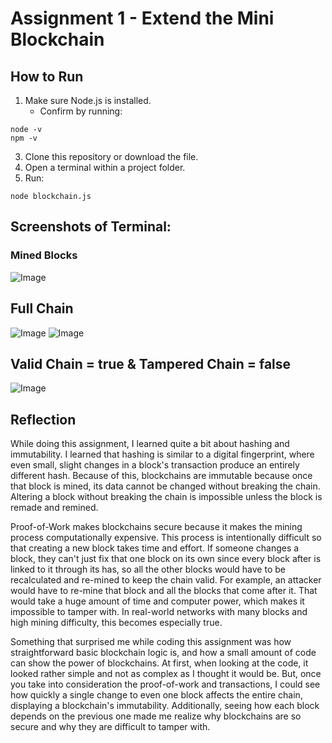 # Assignment 1 - Extend the Mini Blockchain

## How to Run 
1. Make sure Node.js is installed.
   - Confirm by running:
```
node -v
npm -v
```
3. Clone this repository or download the file.
4. Open a terminal within a project folder.
5. Run:
```
node blockchain.js
```

## Screenshots of Terminal:
### Mined Blocks
![Image](https://github.com/user-attachments/assets/b39646b0-e419-468d-b08c-41d8ff6c1e75)

## Full Chain
![Image](https://github.com/user-attachments/assets/716fdc37-80b9-4f5d-b983-1b50d020647e)
![Image](https://github.com/user-attachments/assets/e303d5c3-57be-48d3-a560-00a05db7ebc3)

## Valid Chain = true & Tampered Chain = false
![Image](https://github.com/user-attachments/assets/7565da1c-b4e2-4216-baef-d7eb2d78f0f9)

## Reflection

While doing this assignment, I learned quite a bit about hashing and immutability. I learned that hashing is similar to a digital fingerprint, where even small, slight changes in a block's transaction produce an entirely different hash. Because of this, blockchains are immutable because once that block is mined, its data cannot be changed without breaking the chain. Altering a block without breaking the chain is impossible unless the block is remade and remined. 

Proof-of-Work makes blockchains secure because it makes the mining process computationally expensive. This process is intentionally difficult so that creating a new block takes time and effort. If someone changes a block, they can't just fix that one block on its own since every block after is linked to it through its has, so all the other blocks would have to be recalculated and re-mined to keep the chain valid. For example, an attacker would have to re-mine that block and all the blocks that come after it. That would take a huge amount of time and computer power, which makes it impossible to tamper with. In real-world networks with many blocks and high mining difficulty, this becomes especially true. 

Something that surprised me while coding this assignment was how straightforward basic blockchain logic is, and how a small amount of code can show the power of blockchains. At first, when looking at the code, it looked rather simple and not as complex as I thought it would be. But, once you take into consideration the proof-of-work and transactions, I could see how quickly a single change to even one block affects the entire chain, displaying a blockchain's immutability. Additionally, seeing how each block depends on the previous one made me realize why blockchains are so secure and why they are difficult to tamper with. 
